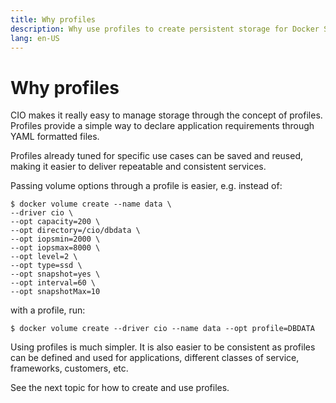 ```yaml
---
title: Why profiles
description: Why use profiles to create persistent storage for Docker Swarm and Kubernetes
lang: en-US
---
```


# Why profiles

CIO makes it really easy to manage storage through the concept of profiles. Profiles provide a simple way to declare application requirements through YAML formatted files.

Profiles already tuned for specific use cases can be saved and reused, making it easier to deliver repeatable and consistent services.

Passing volume options through a profile is easier, e.g. instead of:
```
$ docker volume create --name data \
--driver cio \
--opt capacity=200 \
--opt directory=/cio/dbdata \
--opt iopsmin=2000 \
--opt iopsmax=8000 \
--opt level=2 \
--opt type=ssd \
--opt snapshot=yes \
--opt interval=60 \
--opt snapshotMax=10
```
with a profile, run:
```
$ docker volume create --driver cio --name data --opt profile=DBDATA
```
Using profiles is much simpler. It is also easier to be consistent as profiles can be defined and used for applications, different classes of service, frameworks, customers, etc.

See the next topic for how to create and use profiles.
